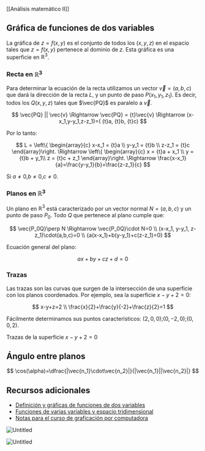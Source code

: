[[Análisis matemático II]]
## Gráfica de funciones de dos variables

La gráfica de $z=f(x,y)$ es el conjunto de todos los $(x,y,z)$ en el espacio tales que $z=f(x,y)$ pertenece al dominio de $z$. Esta gráfica es una superficie en $\mathbb{R}^3$.

### Recta en $\mathbb{R}^3$

Para determinar la ecuación de la recta utilizamos un vector $\vec{v}=(a,b,c)$ que dará la dirección de la recta $L$, y un punto de paso $P(x_1,y_1,z_1)$. Es decir, todos los $Q(x,y,z)$ tales que $\vec{PQ}$ es paralelo a $\vec{v}$.

$$
\vec{PQ} || \vec{v} \Rightarrow \vec{PQ} = {t}\vec{v} \Rightarrow (x-x_1,y-y_1,z-z_1)=( {t}a, {t}b, {t}c)
$$

Por lo tanto:

$$
L = \left\{ \begin{array}{c}
		x-x_1 = {t}a \\
		y-y_1 = {t}b \\
		z-z_1 = {t}c
	\end{array}\right.
	\Rightarrow
	\left\{ \begin{array}{c}
		x = {t}a + x_1 \\
		y = {t}b + y_1\\
		z = {t}c + z_1
	\end{array}\right.
	\Rightarrow
	\frac{x-x_1}{a}=\frac{y-y_1}{b}=\frac{z-z_1}{c}
$$

Si $a\neq0$,$b\neq0$,$c\neq0$.

### Planos en $\mathbb{R}^3$

Un plano en $\mathbb{R}^3$ está caracterizado por un vector normal $N=(a,b,c)$ y un punto de paso $P_0$. Todo $Q$ que pertenece al plano cumple que:

$$
\vec{P_0Q}\perp N \Rightarrow \vec{P_0Q}\cdot N=0 \\
(x-x_1, y-y_1, z-z_1)\cdot(a,b,c)=0 \\
{a(x-x_1)+b(y-y_1)+c(z-z_1)=0}
$$

Ecuación general del plano:

$$
ax+by+cz+d=0
$$

### Trazas

Las trazas son las curvas que surgen de la intersección de una superficie con los planos coordenados. Por ejemplo, sea la superficie $x-y+2=0$:

$$
x-y+z=2 \\
\frac{x}{2}+\frac{y}{-2}+\frac{z}{2}=1
$$

Fácilmente determinamos sus puntos característicos: $(2,0,0)$;$(0,-2,0)$;$(0,0,2)$.

Trazas de la superficie $x-y+2=0$


## Ángulo entre planos

$$
\cos(\alpha)=\dfrac{|\vec{n_1}\cdot\vec{n_2}|}{|\vec{n_1}||\vec{n_2}|}
$$

## Recursos adicionales

- [Definición y gráficas de funciones de dos variables](https://www.mate.unlp.edu.ar/practicas/54_5_0210201317246.pdf)
- [Funciones de varias variables y espacio tridimensional](https://espanol.libretexts.org/Matematicas/Libro%3A_Calculo_activo_(Boelkins_et_al.)/09%3A_Funciones_multivariables_y_vectoriales/9.01%3A_Funciones_de_Varias_Variables_y_Espacio_Tridimensional)
- [Notas para el curso de graficación por computadora](https://prometeo.matem.unam.mx/recursos/VariosNiveles/iCartesiLibri/recursos/Notas_Graficacion_por_Computadora/index.html)


![Untitled](Images/Gráfica%20de%20funciones%20de%202%20variables/Untitled%201.png)

![Untitled](Images/Gráfica%20de%20funciones%20de%202%20variables/Untitled%202.png)